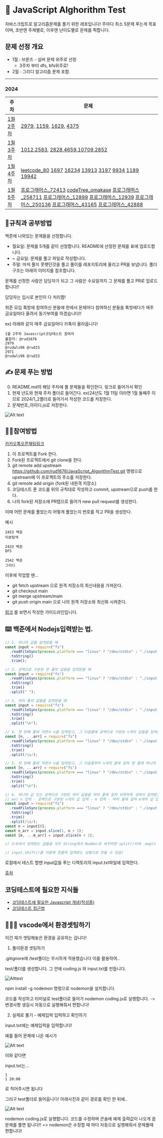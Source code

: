 # 🧮 JavaScript Alghorithm Test

자바스크립트로 알고리즘문제를 풀기 위한 레포입니다! 주마다 최소 5문제 푸는게 목표이며, 초반엔 주제별로, 이후엔 난이도별로 문제를 픽합니다.

## 문제 선정 개요

- 1월 : 브론즈 - 실버 문제 위주로 선정
  - 3주차 부터 dfs, bfs위주로!
- 2월 : 그리디 알고리즘 문제 포함.

---

### 2024

| 주차                     | 문제                                                                                                                                                                                                                                                                                                                                                                                                                                                                                                                                                                                                                                                                                                                                                                                           |
| ------------------------ | ---------------------------------------------------------------------------------------------------------------------------------------------------------------------------------------------------------------------------------------------------------------------------------------------------------------------------------------------------------------------------------------------------------------------------------------------------------------------------------------------------------------------------------------------------------------------------------------------------------------------------------------------------------------------------------------------------------------------------------------------------------------------------------------------- |
| [1월 2주차](./2024/1_2/) | [2979](https://www.acmicpc.net/problem/2979), [1159](https://www.acmicpc.net/problem/1159), [1629](https://www.acmicpc.net/source/share/18c305ece6324314ad0b7c6941ed9b30), [4375](https://www.acmicpc.net/problem/4375)                                                                                                                                                                                                                                                                                                                                                                                                                                                                                                                                                                        |
| [1월 3주차](./2024/1_3/) | [1012](https://www.acmicpc.net/problem/1012),[2583](https://www.acmicpc.net/problem/2583), [2828](https://www.acmicpc.net/problem/2828),[4659](https://www.acmicpc.net/problem/4659),[10709](https://www.acmicpc.net/problem/10709),[2852](https://www.acmicpc.net/problem/2852)                                                                                                                                                                                                                                                                                                                                                                                                                                                                                                               |
| [1월 4주차](./2024/1_4/) | [leetcode_80](https://leetcode.com/problems/remove-duplicates-from-sorted-array-ii/description/) [1697](https://www.acmicpc.net/problem/1697) [16234](https://www.acmicpc.net/problem/16234) [13913](https://www.acmicpc.net/problem/13913) [3197](https://www.acmicpc.net/problem/3197) [9934](https://www.acmicpc.net/problem/9934) [1189](https://www.acmicpc.net/problem/1189) [19942](https://www.acmicpc.net/problem/19942)                                                                                                                                                                                                                                                                                                                                                              |
| [1월 5주차](./2024/1_5/) | [프로그래머스\_72413](https://school.programmers.co.kr/learn/courses/30/lessons/72413) [codeTree_omakase](https://www.codetree.ai/training-field/frequent-problems/problems/codetree-omakase/description?page=1&pageSize=20) [프로그래머스\_258711](https://school.programmers.co.kr/learn/courses/30/lessons/258711?language=javascript) [프로그래머스\_12899](https://school.programmers.co.kr/learn/courses/30/lessons/12899) [프로그래머스\_12939](https://school.programmers.co.kr/learn/courses/30/lessons/12939) [프로그래머스\_250136](https://school.programmers.co.kr/learn/courses/30/lessons/250136) [프로그래머스\_43165](https://school.programmers.co.kr/learn/courses/30/lessons/43165) [프로그래머스\_42888](https://school.programmers.co.kr/learn/courses/30/lessons/42888) |

## 📔규칙과 공부방법

백준에 나와있는 문제들을 선정합니다.

- 월요일: 문제를 5개를 같이 선정합니다. README에 선정한 문제를 표에 업로드합니다.
- ~ 금요일: 문제를 풀고 파일로 작성합니다.
- 주말: 마저 풀지 못햇던것을 풀고 풀이를 레포지토리에 올리고 PR을 보냅니다. 폴더구조는 아래의 이미지를 참조합니다.

문제를 선정한 사람은 담당자가 되고 그 사람은 수요일까지 그 문제를 풀고 PR로 업로드 합니다!!

담당자는 임시로 본인이 다 처리함!

취준 모임 톡방에 참여하신 분들에 한에서 문제마다 참여하신 분들을 톡방에다가 매주 금요일마다 올려서 동기부여를 하겠습니다!!

ex) 아래와 같이 매주 금요일마다 카톡이 올라옵니다!

```
1월 2주차 Javascript코딩테스트 참여자
불참자: @rud1676
2979
@rudwls96 @rud15
2971
@rudwls96 @rud15
```

## ✍️ 문제 푸는 방법

0. README.md의 해당 주차에 풀 문제들을 확인한다. 링크로 들어가서 확인
1. 현재 년도와 현재 주차 폴더로 들어간다. ex)24년도 1월 11일 이라면 1월 둘째주 이므로 2024/1_2폴더로 들어가서 작성한 코드를 저장한다.
2. 문제번호\_아이디.js로 저장한다.

![Alt text](./img/image.png)

## 👨‍💻참여방법

[카카오톡오픈채팅링크](https://open.kakao.com/o/g19Rd43f)

1. 이 프로젝트를 Fork 한다.
2. Fork된 프로젝트에서 git clone을 한다.
3. git remote add upstream https://github.com/rud1676/JavaScript_AlgorithmTest.git 명령으로 upstream에 이 프로젝트의 주소를 저장한다.
4. git remote add origin {fork된 내원격 저장소}
5. 코딩테스트 푼 코드를 위의 규칙대로 작성하고 commit, upstream으로 push를 한다.
6. 나의 fork된 저장소에 PR탭으로 들어가 new pull request를 생성한다.

이때 어떤 문제를 풀었는지 어떻게 풀었는지 번호를 적고 PR을 생성한다.

예시

```
2453 백준
이분탐색

2433 백준
DFS

2542 백준
그리디
```

이후에 작업할 땐...

- git fetch upstream 으로 원격 저장소의 최신내용을 가져온다.
- git checkout main
- git merge upstream/main
- git push origin main
  으로 나의 원격 저장소와 최신화 시켜준다.

[링크](https://velog.io/@jisubin12/Github-외부저장소-fork-pull-request-동기화-하기) 를 보면서 작성한 가이드라인입니다.

## ⌨️ 백준에서 Nodejs입력받는 법.

```js
// 1. 하나의 값을 입력받을 때
const input = require("fs")
  .readFileSync(process.platform === "linux" ? "/dev/stdin" : "./input.txt")
  .toString()
  .trim();

// 2. 공백으로 구분된 한 줄의 값들을 입력받을 때
const input = require("fs")
  .readFileSync(process.platform === "linux" ? "/dev/stdin" : "./input.txt")
  .toString()
  .trim()
  .split(" ");

// 3. 여러 줄의 값들을 입력받을 때
const input = require("fs")
  .readFileSync(process.platform === "linux" ? "/dev/stdin" : "./input.txt")
  .toString()
  .trim()
  .split("\n");

// 4. 첫 번째 줄에 자연수 n을 입력받고, 그 다음줄에 공백으로 구분된 n개의 값들을 입력받을 때
const [n, ...arr] = require("fs")
  .readFileSync(process.platform === "linux" ? "/dev/stdin" : "./input.txt")
  .toString()
  .trim()
  .split(/\s/);

// 5. 첫 번째 줄에 자연수 n을 입력받고, 그 다음줄부터 n개의 줄에 걸쳐 한 줄에 하나의 값을 입력받을 때
const [n, ...arr] = require("fs")
  .readFileSync(process.platform === "linux" ? "/dev/stdin" : "./input.txt")
  .toString()
  .trim()
  .split("\n");

// 6. 하나의 값 또는 공백으로 구분된 여러 값들을 여러 줄에 걸쳐 뒤죽박죽 섞여서 입력받을 때
// ex) n 입력 - 공백으로 구분된 n개의 값 입력 - m 입력 - 여러 줄에 걸쳐 m개의 값 입력
const input = require("fs")
  .readFileSync(process.platform === "linux" ? "/dev/stdin" : "./input.txt")
  .toString()
  .trim()
  .split(/\s/);
const n = input[0];
const n_arr = input.slice(1, n + 1);
const [m, ...m_arr] = input.slice(n + 1);

// 2~6에서 입력받는 값들을 모두 String에서 Number로 바꾸려면 split()뒤에 .map(v => +v)를 추가

// input.shift()를 이용해 한줄씩 입력받는 상황으로 만들 수 있음!
```

로컬에서 테스트 할땐 input값을 푸는 디렉토리의 input.txt파일에 입력한다.

[출처](https://jaehyun2yo.tistory.com/17)

## 코딩테스트에 필요한 지식들

- [코딩테스트에 필요한 Javascript 개념(작성중)](./Javascript.md)
- [코딩테스트 접근법](./HowToSolved.md)

## 🤽🏻‍♂️ vscode에서 환경셋팅하기

이건 제가 셋팅해놓은 환경을 공유하는 겁니다!

1. 풀이환경 셋팅하기

.gitignore에 /test폴더는 무시하게 적용했습니다 이를 활용하여..

test/폴더를 생성합니다. 그 안에 coding.js 와 input.txt를 만듭니다.

![Alttext](./img/test.png)

npm install -g nodemon 명령으로 nodemon을 설치합니다.

코드를 작성하고 터미널로 test폴더로 들어가 nodemon coding.js로 실행합니다. -> 변경사항 생길시 자동으로 실행해줘서 편합니다!

2. 실제로 풀기 - 예제입력 입력하고 확인하기

input.txt에는 예제입력을 입력합니다!

예를 들어 문제에 나온 예시가

![Alt text](./img/example.png)

이와 같다면

input.txt는...

```
1
1 20:00
```

로 적어주시면 됩니다

그리구 test폴더로 들어옵니다! 아래사진과 같이 경로를 확인 한 뒤에..

![Alt text](./img/console.png)

nodemon coding.js로 실행합니다. 코드를 수정하며 콘솔에 예제 출력값이 나오게 끔 문제를 풀면 됩니다!! => nodemon은 수정할 때 마다 자동으로 실행해줘서 문제풀때 편합니다!
